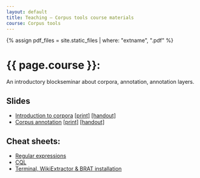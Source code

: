 ```yaml
---
layout: default
title: Teaching — Corpus tools course materials
course: Corpus tools
---
```


{% assign pdf_files = site.static_files | where: "extname", ".pdf" %}

{{ page.course }}:
==================

An introductory blockseminar about corpora, annotation, annotation layers.

Slides
------

* [Introduction to corpora](01-intro.pdf) [\[print\]](01-intro-print.pdf) [\[handout\]](01-intro-handout.pdf)
* [Corpus annotation](02-annotation.pdf) [\[print\]](02-annotation-print.pdf) [\[handout\]](02-annotation-handout.pdf)

Cheat sheets:
------------

* [Regular expressions](regular-expressions.pdf)
* [CQL](cql-overview.pdf)
* [Terminal, WikiExtractor & BRAT installation](terminal-wikiextractor-brat.pdf)
